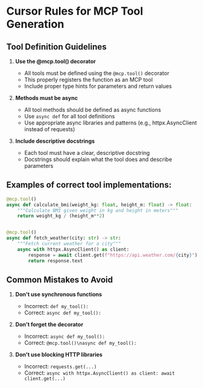 # Cursor Rules for MCP Tool Generation

## Tool Definition Guidelines

1. **Use the @mcp.tool() decorator**
   - All tools must be defined using the `@mcp.tool()` decorator
   - This properly registers the function as an MCP tool
   - Include proper type hints for parameters and return values

2. **Methods must be async**
   - All tool methods should be defined as async functions
   - Use `async def` for all tool definitions
   - Use appropriate async libraries and patterns (e.g., httpx.AsyncClient instead of requests)

3. **Include descriptive docstrings**
   - Each tool must have a clear, descriptive docstring
   - Docstrings should explain what the tool does and describe parameters

## Examples of correct tool implementations:

```python
@mcp.tool()
async def calculate_bmi(weight_kg: float, height_m: float) -> float:
    """Calculate BMI given weight in kg and height in meters"""
    return weight_kg / (height_m**2)


@mcp.tool()
async def fetch_weather(city: str) -> str:
    """Fetch current weather for a city"""
    async with httpx.AsyncClient() as client:
        response = await client.get(f"https://api.weather.com/{city}")
        return response.text
```

## Common Mistakes to Avoid

1. **Don't use synchronous functions**
   - Incorrect: `def my_tool():`
   - Correct: `async def my_tool():`

2. **Don't forget the decorator**
   - Incorrect: `async def my_tool():`
   - Correct: `@mcp.tool()\nasync def my_tool():`

3. **Don't use blocking HTTP libraries**
   - Incorrect: `requests.get(...)`
   - Correct: `async with httpx.AsyncClient() as client: await client.get(...)`
